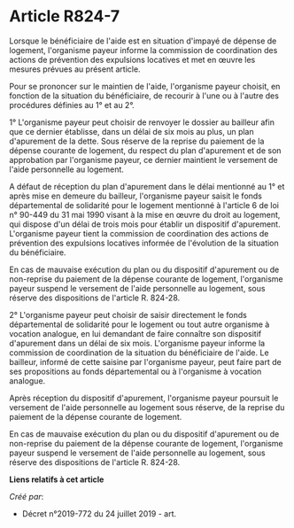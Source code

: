 # Article R824-7

Lorsque le bénéficiaire de l'aide est en situation d'impayé de dépense de logement, l'organisme payeur informe la commission
de coordination des actions de prévention des expulsions locatives et met en œuvre les mesures prévues au présent article.

Pour se prononcer sur le maintien de l'aide, l'organisme payeur choisit, en fonction de la situation du bénéficiaire, de
recourir à l'une ou à l'autre des procédures définies au 1° et au 2°.

1° L'organisme payeur peut choisir de renvoyer le dossier au bailleur afin que ce dernier établisse, dans un délai de six
mois au plus, un plan d'apurement de la dette. Sous réserve de la reprise du paiement de la dépense courante de logement, du
respect du plan d'apurement et de son approbation par l'organisme payeur, ce dernier maintient le versement de l'aide
personnelle au logement.

A défaut de réception du plan d'apurement dans le délai mentionné au 1° et après mise en demeure du bailleur, l'organisme
payeur saisit le fonds départemental de solidarité pour le logement mentionné à l'article 6 de loi n° 90-449 du 31 mai 1990
visant à la mise en œuvre du droit au logement, qui dispose d'un délai de trois mois pour établir un dispositif d'apurement.
L'organisme payeur tient la commission de coordination des actions de prévention des expulsions locatives informée de
l'évolution de la situation du bénéficiaire.

En cas de mauvaise exécution du plan ou du dispositif d'apurement ou de non-reprise du paiement de la dépense courante de
logement, l'organisme payeur suspend le versement de l'aide personnelle au logement, sous réserve des dispositions de
l'article R. 824-28.

2° L'organisme payeur peut choisir de saisir directement le fonds départemental de solidarité pour le logement ou tout autre
organisme à vocation analogue, en lui demandant de faire connaître son dispositif d'apurement dans un délai de six mois.
L'organisme payeur informe la commission de coordination de la situation du bénéficiaire de l'aide. Le bailleur, informé de
cette saisine par l'organisme payeur, peut faire part de ses propositions au fonds départemental ou à l'organisme à vocation
analogue.

Après réception du dispositif d'apurement, l'organisme payeur poursuit le versement de l'aide personnelle au logement sous
réserve, de la reprise du paiement de la dépense courante de logement.

En cas de mauvaise exécution du plan ou du dispositif d'apurement ou de non-reprise du paiement de la dépense courante de
logement, l'organisme payeur suspend le versement de l'aide personnelle au logement, sous réserve des dispositions de
l'article R. 824-28.

**Liens relatifs à cet article**

_Créé par_:

  - Décret n°2019-772 du 24 juillet 2019 - art.

